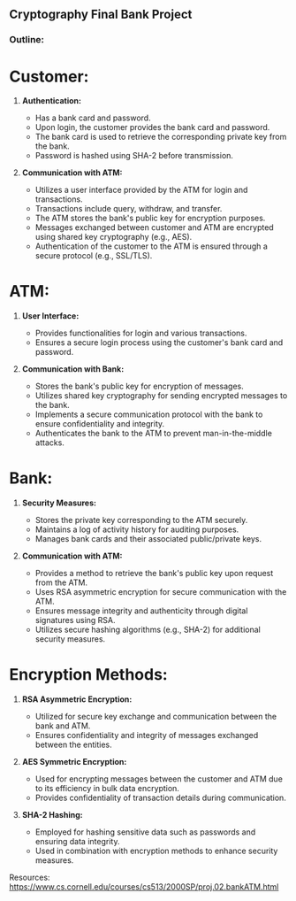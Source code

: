 ## Cryptography Final Bank Project

### Outline:
# Customer:
1. **Authentication:**
   - Has a bank card and password.
   - Upon login, the customer provides the bank card and password.
   - The bank card is used to retrieve the corresponding private key from the bank.
   - Password is hashed using SHA-2 before transmission.
   
2. **Communication with ATM:**
   - Utilizes a user interface provided by the ATM for login and transactions.
   - Transactions include query, withdraw, and transfer.
   - The ATM stores the bank's public key for encryption purposes.
   - Messages exchanged between customer and ATM are encrypted using shared key cryptography (e.g., AES).
   - Authentication of the customer to the ATM is ensured through a secure protocol (e.g., SSL/TLS).

# ATM:
1. **User Interface:**
   - Provides functionalities for login and various transactions.
   - Ensures a secure login process using the customer's bank card and password.

2. **Communication with Bank:**
   - Stores the bank's public key for encryption of messages.
   - Utilizes shared key cryptography for sending encrypted messages to the bank.
   - Implements a secure communication protocol with the bank to ensure confidentiality and integrity.
   - Authenticates the bank to the ATM to prevent man-in-the-middle attacks.

# Bank:
1. **Security Measures:**
   - Stores the private key corresponding to the ATM securely.
   - Maintains a log of activity history for auditing purposes.
   - Manages bank cards and their associated public/private keys.

2. **Communication with ATM:**
   - Provides a method to retrieve the bank's public key upon request from the ATM.
   - Uses RSA asymmetric encryption for secure communication with the ATM.
   - Ensures message integrity and authenticity through digital signatures using RSA.
   - Utilizes secure hashing algorithms (e.g., SHA-2) for additional security measures.

# Encryption Methods:
1. **RSA Asymmetric Encryption:**
   - Utilized for secure key exchange and communication between the bank and ATM.
   - Ensures confidentiality and integrity of messages exchanged between the entities.

2. **AES Symmetric Encryption:**
   - Used for encrypting messages between the customer and ATM due to its efficiency in bulk data encryption.
   - Provides confidentiality of transaction details during communication.

3. **SHA-2 Hashing:**
   - Employed for hashing sensitive data such as passwords and ensuring data integrity.
   - Used in combination with encryption methods to enhance security measures.

Resources:
https://www.cs.cornell.edu/courses/cs513/2000SP/proj.02.bankATM.html

